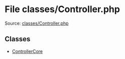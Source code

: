 File classes/Controller.php
=========

Source: [classes/Controller.php](https://github.com/PrestaShop/PrestaShop/blob/1.5.0.3/classes/Controller.php)


Classes
-------

* [ControllerCore](class.ControllerCore.md)

